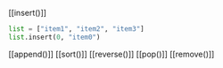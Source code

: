 
[[insert()]]
```python
list = ["item1", "item2", "item3"]
list.insert(0, "item0")
```
[[append()]]
[[sort()]]
[[reverse()]]
[[pop()]]
[[remove()]]
